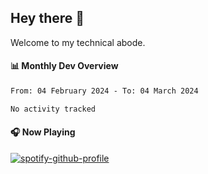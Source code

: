 ## Hey there 👋

Welcome to my technical abode.

#### 📊 Monthly Dev Overview
<!--START_SECTION:waka-->

```txt
From: 04 February 2024 - To: 04 March 2024

No activity tracked
```

<!--END_SECTION:waka-->

#### 🎧 Now Playing

[![spotify-github-profile](https://spotify-github-profile.vercel.app/api/view?uid=james2mid&cover_image=true&theme=natemoo-re)](https://open.spotify.com/user/james2mid?si=2b3baf2b09cb499e)
